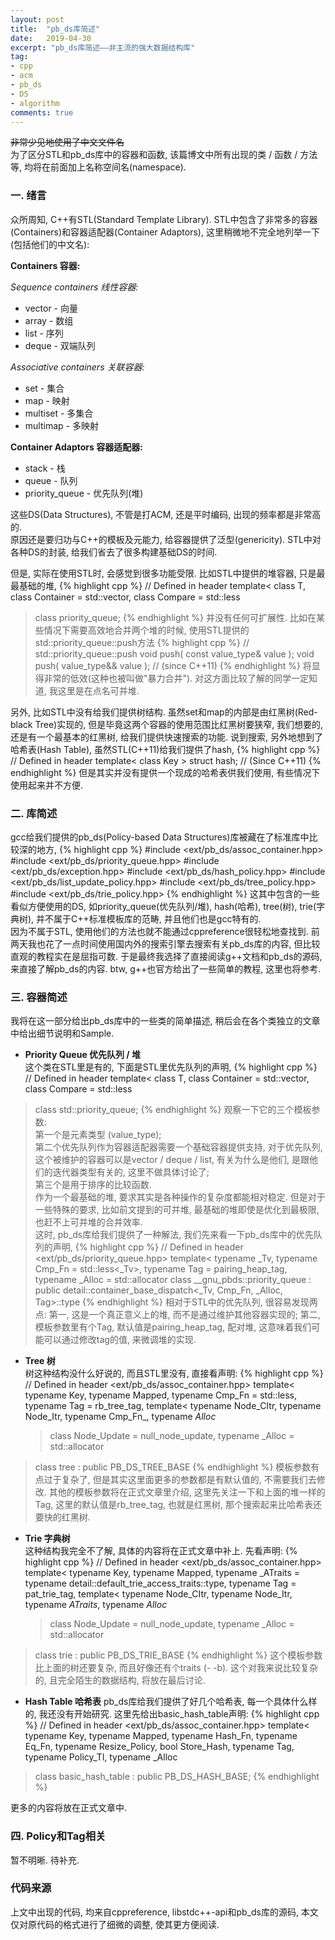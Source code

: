 ```yaml
---
layout: post
title:  "pb_ds库简述"
date:   2019-04-30
excerpt: "pb_ds库简述——非主流的强大数据结构库"
tag:
- cpp
- acm
- pb_ds
- DS
- algorithm
comments: true
---
```

~~非常少见地使用了中文文件名~~   
为了区分STL和pb_ds库中的容器和函数, 该篇博文中所有出现的类 / 函数 / 方法等, 均将在前面加上名称空间名(namespace).
### 一. 绪言
众所周知, C++有STL(Standard Template Library). STL中包含了非常多的容器(Containers)和容器适配器(Container Adaptors), 这里稍微地不完全地列举一下(包括他们的中文名):

__Containers 容器:__  

_Sequence containers 线性容器:_
- vector - 向量
- array  - 数组
- list   - 序列
- deque  - 双端队列


_Associative containers 关联容器:_
- set      - 集合
- map      - 映射
- multiset - 多集合
- multimap - 多映射


__Container Adaptors 容器适配器:__  
- stack          - 栈
- queue          - 队列
- priority_queue - 优先队列(堆)

这些DS(Data Structures), 不管是打ACM, 还是平时编码, 出现的频率都是非常高的.  
原因还是要归功与C++的模板及元能力, 给容器提供了泛型(genericity). STL中对各种DS的封装, 给我们省去了很多构建基础DS的时间.   


但是, 实际在使用STL时, 会感觉到很多功能受限. 比如STL中提供的堆容器, 只是最最基础的堆,
{% highlight cpp %}
// Defined in header <queue>
template<
    class T,
    class Container = std::vector<T>,
    class Compare = std::less<typename Container::value_type>
> class priority_queue;
{% endhighlight %}
并没有任何可扩展性. 比如在某些情况下需要高效地合并两个堆的时候, 使用STL提供的std::priority_queue::push方法
{% highlight cpp %}
// std::priority_queue::push
void push( const value_type& value );
void push( value_type&& value ); // (since C++11)
{% endhighlight %}
将显得非常的低效(这种也被叫做"暴力合并"). 对这方面比较了解的同学一定知道, 我这里是在点名可并堆.


另外, 比如STL中没有给我们提供树结构. 虽然set和map的内部是由红黑树(Red-black Tree)实现的, 但是毕竟这两个容器的使用范围比红黑树要狭窄, 我们想要的, 还是有一个最基本的红黑树, 给我们提供快速搜索的功能. 说到搜索, 另外地想到了哈希表(Hash Table), 虽然STL(C++11)给我们提供了hash,
{% highlight cpp %}
// Defined in header <functional>
template< class Key >
struct hash;  // (Since C++11)
{% endhighlight %}
但是其实并没有提供一个现成的哈希表供我们使用, 有些情况下使用起来并不方便.


### 二. 库简述
gcc给我们提供的pb_ds(Policy-based Data Structures)库被藏在了标准库中比较深的地方,
{% highlight cpp %}
#include <ext/pb_ds/assoc_container.hpp>
#include <ext/pb_ds/priority_queue.hpp>
#include <ext/pb_ds/exception.hpp>
#include <ext/pb_ds/hash_policy.hpp>
#include <ext/pb_ds/list_update_policy.hpp>
#include <ext/pb_ds/tree_policy.hpp>
#include <ext/pb_ds/trie_policy.hpp>
{% endhighlight %}
这其中包含的一些看似方便使用的DS, 如priority_queue(优先队列/堆), hash(哈希), tree(树), trie(字典树), 并不属于C++标准模板库的范畴, 并且他们也是gcc特有的.   
因为不属于STL, 使用他们的方法也就不能通过cppreference很轻松地查找到. 前两天我也花了一点时间使用国内外的搜索引擎去搜索有关pb_ds库的内容, 但比较直观的教程实在是屈指可数. 于是最终我选择了直接阅读g++文档和pb_ds的源码, 来直接了解pb_ds的内容. btw, g++也官方给出了一些简单的教程, 这里也将参考.

### 三. 容器简述
我将在这一部分给出pb_ds库中的一些类的简单描述, 稍后会在各个类独立的文章中给出细节说明和Sample.
- __Priority Queue 优先队列 / 堆__  
这个类在STL里是有的, 下面是STL里优先队列的声明,
{% highlight cpp %}
// Defined in header <queue>
template<
    class T,
    class Container = std::vector<T>,
    class Compare = std::less<typename Container::value_type>
> class std::priority_queue;
{% endhighlight %}
观察一下它的三个模板参数:  
第一个是元素类型 (value_type);  
第二个优先队列作为容器适配器需要一个基础容器提供支持, 对于优先队列, 这个被维护的容器可以是vector / deque / list, 有关为什么是他们, 是跟他们的迭代器类型有关的, 这里不做具体讨论了;  
第三个是用于排序的比较函数.  
作为一个最基础的堆, 要求其实是各种操作的复杂度都能相对稳定. 但是对于一些特殊的要求, 比如前文提到的可并堆, 最基础的堆即使是优化到最极限, 也赶不上可并堆的合并效率.  
这时, pb_ds库给我们提供了一种解法, 我们先来看一下pb_ds库中的优先队列的声明,
{% highlight cpp %}
// Defined in header <ext/pb_ds/priority_queue.hpp>
template<
    typename _Tv,
    typename Cmp_Fn = std::less<_Tv>,
    typename Tag = pairing_heap_tag,
    typename _Alloc = std::allocator<char>
> class __gnu_pbds::priority_queue
    : public detail::container_base_dispatch<_Tv, Cmp_Fn, _Alloc, Tag>::type
{% endhighlight %}
相对于STL中的优先队列, 很容易发现两点: 第一, 这是一个真正意义上的堆, 而不是通过维护其他容器实现的; 第二, 模板参数里有个Tag, 默认值是pairing_heap_tag, 配对堆, 这意味着我们可能可以通过修改tag的值, 来微调堆的实现.

- __Tree 树__  
树这种结构没什么好说的, 而且STL里没有, 直接看声明:
{% highlight cpp %}
// Defined in header <ext/pb_ds/assoc_container.hpp>
template<
    typename Key,
    typename Mapped,
    typename Cmp_Fn = std::less<Key>,
    typename Tag = rb_tree_tag,
    template<
        typename Node_CItr,
        typename Node_Itr,
        typename Cmp_Fn_,
        typename _Alloc_
    > class Node_Update = null_node_update,
    typename _Alloc = std::allocator<char>
> class tree
    : public PB_DS_TREE_BASE
{% endhighlight %}
模板参数有点过于复杂了, 但是其实这里面更多的参数都是有默认值的, 不需要我们去修改. 其他的模板参数将在正式文章里介绍, 这里先关注一下和上面的堆一样的Tag, 这里的默认值是rb_tree_tag, 也就是红黑树, 那个搜索起来比哈希表还要快的红黑树.

- __Trie 字典树__  
这种结构我完全不了解, 具体的内容将在正式文章中补上. 先看声明:
{% highlight cpp %}
// Defined in header <ext/pb_ds/assoc_container.hpp>
template<
    typename Key,
    typename Mapped,
    typename _ATraits = typename detail::default_trie_access_traits<Key>::type,
    typename Tag = pat_trie_tag,
    template<
        typename Node_CItr,
        typename Node_Itr,
        typename _ATraits_,
        typename _Alloc_
    > class Node_Update = null_node_update,
    typename _Alloc = std::allocator<char>
> class trie
    : public PB_DS_TRIE_BASE
{% endhighlight %}
这个模板参数比上面的树还要复杂, 而且好像还有个traits (- -b). 这个对我来说比较复杂的, 且完全陌生的数据结构, 将放在最后讨论.


- __Hash Table 哈希表__
pb_ds库给我们提供了好几个哈希表, 每一个具体什么样的, 我还没有开始研究. 这里先给出basic_hash_table声明:
{% highlight cpp %}
// Defined in header <ext/pb_ds/assoc_container.hpp>
template<
    typename Key,
    typename Mapped,
    typename Hash_Fn,
    typename Eq_Fn,
    typename Resize_Policy,
    bool Store_Hash,
    typename Tag,
    typename Policy_Tl,
    typename _Alloc
> class basic_hash_table
  : public PB_DS_HASH_BASE;
{% endhighlight %}

更多的内容将放在正式文章中.

### 四. Policy和Tag相关
暂不明晰. 待补充.

### 代码来源
上文中出现的代码, 均来自cppreference, libstdc++-api和pb_ds库的源码, 本文仅对原代码的格式进行了细微的调整, 使其更方便阅读.

